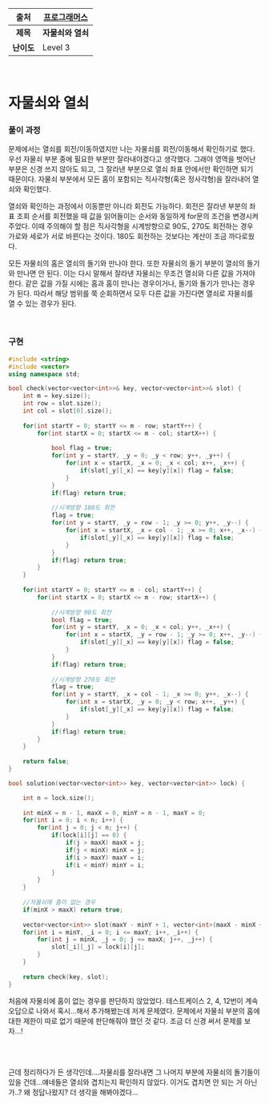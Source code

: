 |    출처    | [프로그래머스](https://programmers.co.kr/learn/courses/30/lessons/60059) |
| :--------: | ------------------------------------------------------------ |
|  **제목**  | **자물쇠와 열쇠**                                            |
| **난이도** | Level 3                                                      |

<br />

# 자물쇠와 열쇠

### 풀이 과정

문제에서는 열쇠를 회전/이동하였지만 나는 자물쇠를 회전/이동해서 확인하기로 했다. 우선 자물쇠 부분 중에 필요한 부분만 잘라내야겠다고 생각했다. 그래야 영역을 벗어난 부분은 신경 쓰지 않아도 되고, 그 잘라낸 부분으로 열쇠 좌표 안에서만 확인하면 되기 때문이다. 자물쇠 부분에서 모든 홈이 포함되는 직사각형(혹은 정사각형)을 잘라내어 열쇠와 확인했다.

열쇠와 확인하는 과정에서 이동뿐만 아니라 회전도 가능하다. 회전은 잘라낸 부분의 좌표 조회 순서를 회전했을 때 값을 읽어들이는 순서와 동일하게 for문의 조건을 변경시켜주었다. 이때 주의해야 할 점은 직사각형을 시계방향으로 90도, 270도 회전하는 경우 가로와 세로가 서로 바뀐다는 것이다. 180도 회전하는 것보다는 계산이 조금 까다로웠다.

모든 자물쇠의 홈은 열쇠의 돌기와 만나야 한다. 또한 자물쇠의 돌기 부분이 열쇠의 돌기와 만나면 안 된다. 이는 다시 말해서 잘라낸 자물쇠는 무조건 열쇠와 다른 값을 가져야 한다. 같은 값을 가질 시에는 홈과 홈이 만나는 경우이거나, 돌기와 돌기가 만나는 경우가 된다. 따라서 해당 범위를 쭉 순회하면서 모두 다른 값을 가진다면 열쇠로 자물쇠를 열 수 있는 경우가 된다.

<br />

### 구현

```c++
#include <string>
#include <vector>
using namespace std;

bool check(vector<vector<int>>& key, vector<vector<int>>& slot) {
    int m = key.size();
    int row = slot.size();
    int col = slot[0].size();
    
    for(int startY = 0; startY <= m - row; startY++) {
        for(int startX = 0; startX <= m - col; startX++) {
            
            bool flag = true;
            for(int y = startY, _y = 0; _y < row; y++, _y++) {
                for(int x = startX, _x = 0; _x < col; x++, _x++) {
                    if(slot[_y][_x] == key[y][x]) flag = false;
                }
            }
            if(flag) return true;
            
            //시계방향 180도 회전
            flag = true;
            for(int y = startY, _y = row - 1; _y >= 0; y++, _y--) {
                for(int x = startX, _x = col - 1; _x >= 0; x++, _x--) {
                    if(slot[_y][_x] == key[y][x]) flag = false;
                }
            }
            if(flag) return true;
        }
    }
    
    for(int startY = 0; startY <= m - col; startY++) {
        for(int startX = 0; startX <= m - row; startX++) {
            
            //시계방향 90도 회전
            bool flag = true;
            for(int y = startY, _x = 0; _x < col; y++, _x++) {
                for(int x = startX, _y = row - 1; _y >= 0; x++, _y--) {
                    if(slot[_y][_x] == key[y][x]) flag = false;
                }
            }
            if(flag) return true;
            
            //시계방향 270도 회전
            flag = true;
            for(int y = startY, _x = col - 1; _x >= 0; y++, _x--) {
                for(int x = startX, _y = 0; _y < row; x++, _y++) {
                    if(slot[_y][_x] == key[y][x]) flag = false;
                }
            }
            if(flag) return true;
        }
    }
    
    return false;
}

bool solution(vector<vector<int>> key, vector<vector<int>> lock) {

    int n = lock.size();
    
    int minX = n - 1, maxX = 0, minY = n - 1, maxY = 0;
    for(int i = 0; i < n; i++) {
        for(int j = 0; j < n; j++) {
            if(lock[i][j] == 0) {
                if(j > maxX) maxX = j;
                if(j < minX) minX = j;
                if(i > maxY) maxY = i;
                if(i < minY) minY = i;
            }
        }
    }
    
    //자물쇠에 홈이 없는 경우
    if(minX > maxX) return true;
    
    vector<vector<int>> slot(maxY - minY + 1, vector<int>(maxX - minX + 1, 0));
    for(int i = minY, _i = 0; i <= maxY; i++, _i++) {
        for(int j = minX, _j = 0; j <= maxX; j++, _j++) {
            slot[_i][_j] = lock[i][j];
        }
    }
    
    return check(key, slot);
}
```

처음에 자물쇠에 홈이 없는 경우를 판단하지 않았었다. 테스트케이스 2, 4, 12번이 계속 오답으로 나와서 혹시...해서 추가해봤는데 저게 문제였다. 문제에서 자물쇠 부분의 홈에 대한 제한이 따로 없기 때문에 판단해줘야 했던 것 같다. 조금 더 신경 써서 문제를 보자...!

<br />

<br />

근데 정리하다가 든 생각인데....자물쇠를 잘라내면 그 나머지 부분에 자물쇠의 돌기들이 있을 건데...얘네들은 열쇠와 겹치는지 확인하지 않았다. 이거도 겹치면 안 되는 거 아닌가..? 왜 정답나왔지? 더 생각을 해봐야겠다...
